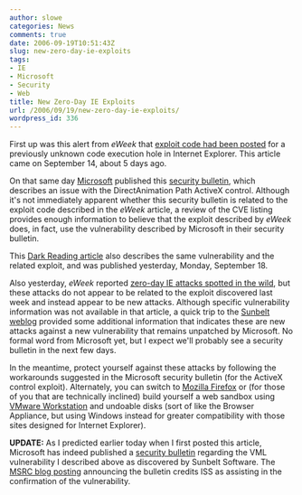 ```yaml
---
author: slowe
categories: News
comments: true
date: 2006-09-19T10:51:43Z
slug: new-zero-day-ie-exploits
tags:
- IE
- Microsoft
- Security
- Web
title: New Zero-Day IE Exploits
url: /2006/09/19/new-zero-day-ie-exploits/
wordpress_id: 336
---
```


First up was this alert from _eWeek_ that [exploit code had been posted](http://www.eweek.com/article2/0,1759,2016065,00.asp) for a previously unknown code execution hole in Internet Explorer. This article came on September 14, about 5 days ago.

On that same day [Microsoft](http://www.microsoft.com/) published this [security bulletin](http://www.microsoft.com/technet/security/advisory/925444.mspx), which describes an issue with the DirectAnimation Path ActiveX control. Although it's not immediately apparent whether this security bulletin is related to the exploit code described in the _eWeek_ article, a review of the CVE listing provides enough information to believe that the exploit described by _eWeek_ does, in fact, use the vulnerability described by Microsoft in their security bulletin.

This [Dark Reading article](http://www.darkreading.com/document.asp?doc_id=103944&f_src=darkreading_section_318) also describes the same vulnerability and the related exploit, and was published yesterday, Monday, September 18.

Also yesterday, _eWeek_ reported [zero-day IE attacks spotted in the wild](http://www.eweek.com/article2/0,1759,2017407,00.asp), but these attacks do not appear to be related to the exploit discovered last week and instead appear to be new attacks. Although specific vulnerability information was not available in that article, a quick trip to the [Sunbelt weblog](http://sunbeltblog.blogspot.com/) provided some additional information that indicates these are new attacks against a new vulnerability that remains unpatched by Microsoft. No formal word from Microsoft yet, but I expect we'll probably see a security bulletin in the next few days.

In the meantime, protect yourself against these attacks by following the workarounds suggested in the Microsoft security bulletin (for the ActiveX control exploit). Alternately, you can switch to [Mozilla Firefox](http://www.mozilla.org/products/firefox/) or (for those of you that are technically inclined) build yourself a web sandbox using [VMware Workstation](http://www.vmware.com/products/ws/) and undoable disks (sort of like the Browser Appliance, but using Windows instead for greater compatibility with those sites designed for Internet Explorer).

**UPDATE:** As I predicted earlier today when I first posted this article, Microsoft has indeed published a [security bulletin](http://www.microsoft.com/technet/security/advisory/925568.mspx) regarding the VML vulnerability I described above as discovered by Sunbelt Software. The [MSRC blog posting](http://blogs.technet.com/msrc/archive/2006/09/19/457560.aspx) announcing the bulletin credits ISS as assisting in the confirmation of the vulnerability.
